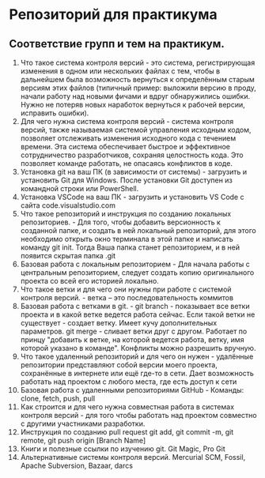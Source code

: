 # Репозиторий для практикума
## Соответствие групп и тем на практикум.

1. Что такое система контроля версий - это система, регистрирующая изменения в одном или нескольких файлах с тем, чтобы в дальнейшем была возможность вернуться к определённым старым версиям этих файлов (типичный пример: выложили версию в проду, начали работу над новыми фичами и вдруг обнаружились ошибки. Нужно не потеряв новых наработок вернуться к рабочей версии, исправить ошибки).
2. Для чего нужна система контроля версий - cистема контроля версий, также называемая системой управления исходным кодом, позволяет отслеживать изменения исходного кода с течением времени. Эта система обеспечивает быстрое и эффективное сотрудничество разработчиков, сохраняя целостность кода. Это позволяет команде работать, не опасаясь конфликтов в коде.
3. Установка git на ваш ПК (в зависимости от системы) - загрузить и установить Git для Windows. После установки Git доступен из командной строки или PowerShell.
4. Установка VSCode на ваш ПК - загрузить и установить VS Code с сайта code.visualstudio.com 
5. Что такое репозиторий и инструкция по созданию локальных репозиториев. - Для того, чтобы добавить версионность к созданной папке, и создать в ней локальный репозиторий, для этого необходимо открыть окно терминала в этой папке и написать команду git init. Тогда Ваша папка станет репозиторием, и в ней появится скрытая папка .git
6. Базовая работа с локальным репозиторием - Для начала работы с центральным репозиторием, следует создать копию оригинального проекта со всей его историей локально.
7. Что такое ветки и для чего они нужны при работе с системой контроля версий. - ветка – это последовательность коммитов
8. Базовая работа с ветками в git. - git branch - показывает все ветки проекта и в какой ветке ведется работа сейчас. Если такой ветки не существует - создает ветку. Имеет кучу дополнительных параметров.
git merge - сливает ветки друг с другом. Работает по принцу "добавить к ветке, на которой ведется работа, ветку, имя которой указано в команде". Конфликты можно разрешить вручную.
9. Что такое удаленный репозиторий и для чего он нужен - удалённые репозитории представляют собой версии моего проекта, сохранённые в интернете или ещё где-то в сети. Дает возможность работать над проектом с любого места, где есть доступ к сети
10. Базовая работа с удаленными репозиториями GitHub - Команды: clone, fetch, push, pull
11. Как строится и для чего нужна совместная работа в системах контроля версий - для того чтобы работать над проектом совместно с другими участниками разработки.
12. Инструкция по созданию pull request git add, git commit -m, git remote, git push origin [Branch Name]
13. Книги и полезные ссылки по изучению git. Git Magic, Pro Git
14. Альтернативные системы контроля версий. Mercurial SCM, Fossil, Apache Subversion, Bazaar, darcs
